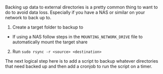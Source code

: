 Backing up data to external directories is a pretty common thing to want to do to avoid data loss. Especially if you have a NAS or similar on your network to back up to.

1. Create a target folder to backup to
  * If using a NAS follow steps in the `MOUNTING_NETWORK_DRIVE` file to automatically mount the target share
2. Run `sudo rsync -r <source> <destination>`

The next logical step here is to add a script to backup whatever directories that need backed up and then add a cronjob to run the script on a timer.